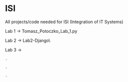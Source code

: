 # ISI
All projects/code needed for ISI (Integration of IT Systems)

Lab 1 -> Tomasz_Potoczko_Lab_1.py

Lab 2 -> Lab2-Django\

Lab 3 -> 

    .
    
    .
    
    .
    
